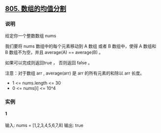 ## [805. 数组的均值分割](https://leetcode.cn/problems/split-array-with-same-average/)

### 说明
给定你一个整数数组 nums

我们要将 nums 数组中的每个元素移动到 A 数组 或者 B 数组中，使得 A 数组和 B 数组不为空，并且 average(A) == average(B) 。

如果可以完成则返回true ， 否则返回 false  。

注意：对于数组 arr ,  average(arr) 是 arr 的所有元素的和除以 arr 长度。

* 1 <= nums.length <= 30
* 0 <= nums[i] <= 10^4

### 实例
#### 1
输入: nums = [1,2,3,4,5,6,7,8]
输出: true